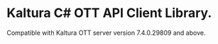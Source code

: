 # Kaltura C# OTT API Client Library.
Compatible with Kaltura OTT server version 7.4.0.29809 and above.
